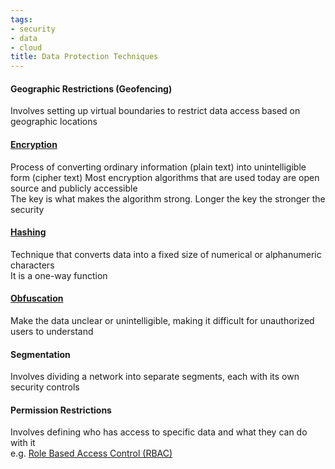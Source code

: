 ```yaml
---
tags:
- security
- data
- cloud
title: Data Protection Techniques
---
```


#### Geographic Restrictions (Geofencing)
Involves setting up virtual boundaries to restrict data access based on geographic locations

#### [Encryption](../../cryptography/cryptographic-solutions/encryption.md)
Process of converting ordinary information (plain text) into unintelligible form (cipher text) 
Most encryption algorithms that are used today are open source and publicly accessible  
The key is what makes the algorithm strong. Longer the key the stronger the security  

#### [Hashing](../../cryptography/cryptographic-solutions/hashing.md)
Technique that converts data into a fixed size of numerical or alphanumeric characters  
It is a one-way function

#### [Obfuscation](../../cryptography/cryptographic-solutions/obfuscation.md)
Make the data unclear or unintelligible, making it difficult for unauthorized users to understand

#### Segmentation
Involves dividing a network into separate segments, each with its own security controls

#### Permission Restrictions
Involves defining who has access to specific data and what they can do with it  
e.g. [Role Based Access Control (RBAC)](../../../cloud-service-providers/azure/azure-security-services/role-based-access-control-rbac.md)
